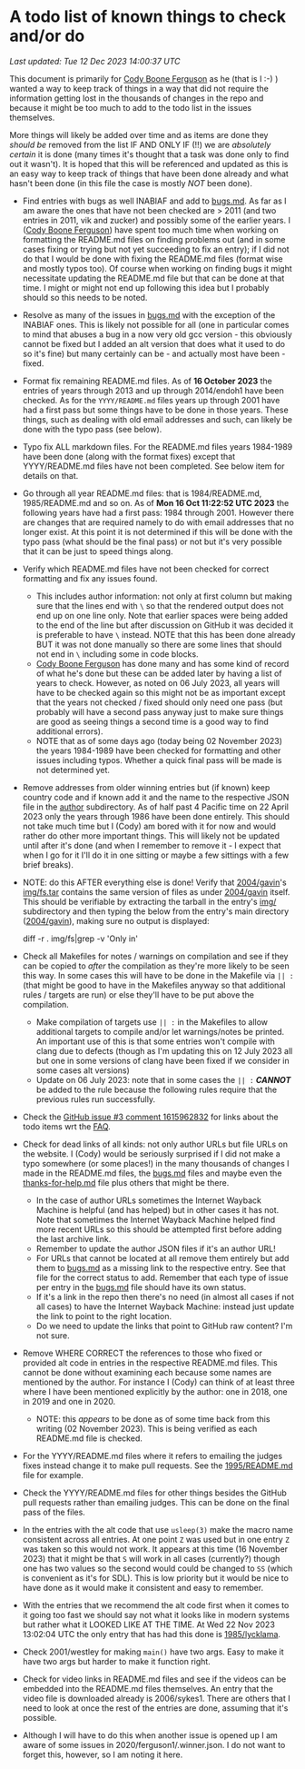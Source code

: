 # A todo list of known things to check and/or do
*Last updated: Tue 12 Dec 2023 14:00:37 UTC*

This document is primarily for [Cody Boone
Ferguson](/winners.html#Cody_Boone_Ferguson) as he (that is I :-) ) wanted a way
to keep track of things in a way that did not require the information getting
lost in the thousands of changes in the repo and because it might be too much to
add to the todo list in the issues themselves.

More things will likely be added over time and as items are done they _should
be_ removed from the list IF AND ONLY IF (!!) we are _absolutely certain_ it is
done (many times it's thought that a task was done only to find out it wasn't).
It is hoped that this will be referenced and updated as this is an easy way to
keep track of things that have been done already and what hasn't been done (in
this file the case is mostly _NOT_ been done).

- Find entries with bugs as well INABIAF and add to [bugs.md](/bugs.md).
    As far as I am aware the ones that have not been checked are > 2011 (and two
    entries in 2011, vik and zucker) and possibly some of the earlier years. I
    ([Cody Boone Ferguson](https://www.ioccc.org/winners.html#Cody_Boone_Ferguson)) have spent too
    much time when working on formatting the README.md files on finding problems
    out (and in some cases fixing or trying but not yet succeeding to fix an
    entry); if I did not do that I would be done with fixing the README.md files
    (format wise and mostly typos too). Of course when working on finding bugs
    it might necessitate updating the README.md file but that can be done at
    that time. I might or might not end up following this idea but I probably
    should so this needs to be noted.

- Resolve as many of the issues in [bugs.md](/bugs.md) with the exception of the
INABIAF ones. This is likely not possible for all (one in particular comes to
mind that abuses a bug in a now very old gcc version - this obviously cannot be
fixed but I added an alt version that does what it used to do so it's fine) but
many certainly can be - and actually most have been - fixed.

- Format fix remaining README.md files. As of **16 October 2023** the entries of
years through 2013 and up through 2014/endoh1 have been checked. As for the
`YYYY/README.md` files years up through 2001 have had a first pass but some
things have to be done in those years. These things, such as dealing with old
email addresses and such, can likely be done with the typo pass (see below).

- Typo fix ALL markdown files. For the README.md files years 1984-1989 have been
done (along with the format fixes) except that YYYY/README.md files have not
been completed. See below item for details on that.

- Go through all year README.md files: that is 1984/README.md, 1985/README.md and
so on. As of **Mon 16 Oct 11:22:52 UTC 2023** the following years have had a
first pass: 1984 through 2001. However there are changes that are required
namely to do with email addresses that no longer exist. At this point it is not
determined if this will be done with the typo pass (what should be the final
pass) or not but it's very possible that it can be just to speed things along.

- Verify which README.md files have not been checked for correct formatting and
fix any issues found.
    * This includes author information: not only at first column but making sure
    that the lines end with `\` so that the rendered output does not end up
    on one line only. Note that earlier spaces were being added to the end of
    the line but after discussion on GitHub it was decided it is preferable to
    have `\` instead.
	NOTE that this has been done already BUT it was not done manually so
	there are some lines that should not end in `\` including some in code
	blocks.
    * [Cody Boone
    Ferguson](https://www.ioccc.org/winners.html#Cody_Boone_Ferguson) has done
    many and has some kind of record of what he's done but these can be added
    later by having a list of years to check. However, as noted on 06 July 2023,
    all years will have to be checked again so this might not be as important
    except that the years not checked / fixed should only need one pass (but
    probably will have a second pass anyway just to make sure things are good as
    seeing things a second time is a good way to find additional errors).
    * NOTE that as of some days ago (today being 02 November 2023) the years
    1984-1989 have been checked for formatting and other issues including typos.
    Whether a quick final pass will be made is not determined yet.

- Remove addresses from older winning entries but (if known) keep country code
and if known add it and the name to the respective JSON file in the
[author](/author) subdirectory. As of half past 4 Pacific time on 22 April 2023
only the years through 1986 have been done entirely. This should not take much
time but I (Cody) am bored with it for now and would rather do other more
important things.  This will likely not be updated until after it's done (and
when I remember to remove it - I expect that when I go for it I'll do it in one
sitting or maybe a few sittings with a few brief breaks).

- NOTE: do this AFTER everything else is done! Verify that
[2004/gavin](2004/gavin/)'s [img/fs.tar](2004/gavin/img/fs.tar) contains the
same version of files as under [2004/gavin](2004/gavin/) itself.  This should be
verifiable by extracting the tarball in the entry's [img/](img/) subdirectory
and then typing the below from the entry's main directory
([2004/gavin](2004/gavin)), making sure no output is displayed:

	diff -r . img/fs|grep -v 'Only in'

- Check all Makefiles for notes / warnings on compilation and see if they can be
copied to _after_ the compilation as they're more likely to be seen this way. In
some cases this will have to be done in the Makefile via `|| :` (that might be
good to have in the Makefiles anyway so that additional rules / targets are
run) or else they'll have to be put above the compilation.
    * Make compilation of targets use `|| :` in the Makefiles to allow
    additional targets to compile and/or let warnings/notes be printed. An
    important use of this is that some entries won't compile with clang due to
    defects (though as I'm updating this on 12 July 2023 all but one in some
    versions of clang have been fixed if we consider in some cases alt versions)
    * Update on 06 July 2023: note that in some cases the `|| :` _**CANNOT**_ be
    added to the rule because the following rules require that the previous
    rules run successfully.

- Check the [GitHub issue #3 comment
1615962832](https://github.com/ioccc-src/temp-test-ioccc/issues/3#issuecomment-1615962832)
for links about the todo items wrt the [FAQ](/faq.md).

- Check for dead links of all kinds: not only author URLs but file URLs on the
website. I (Cody) would be seriously surprised if I did not make a typo
somewhere (or some places!) in the many thousands of changes I made in the
README.md files, the [bugs.md](/bugs.md) files and maybe even the
[thanks-for-help.md](/thanks-for-help.md) file plus others that might be
there.
    * In the case of author URLs sometimes the Internet Wayback Machine is
    helpful (and has helped) but in other cases it has not. Note that sometimes
    the Internet Wayback Machine helped find more recent URLs so this should be
    attempted first before adding the last archive link.
    * Remember to update the author JSON files if it's an author URL!
    * For URLs that cannot be located at all remove them entirely but add them
    to [bugs.md](/bugs.md) as a missing link to the respective entry. See that file for the
    correct status to add. Remember that each type of issue per entry in the
    [bugs.md](/bugs.md) file should have its own status.
    * If it's a link in the repo then there's no need (in almost all cases if
    not all cases) to have the Internet Wayback Machine: instead just update the
    link to point to the right location.
    * Do we need to update the links that point to GitHub raw content? I'm not
    sure.


- Remove WHERE CORRECT the references to those who fixed or provided alt code in
entries in the respective README.md files. This cannot be done without examining
each because some names are mentioned by the author. For instance I (Cody) can
think of at least three where I have been mentioned explicitly by the author:
one in 2018, one in 2019 and one in 2020.
    * NOTE: this _appears_ to be done as of some time back from this writing (02
    November 2023). This is being verified as each README.md file is checked.

- For the YYYY/README.md files where it refers to emailing the judges fixes
instead change it to make pull requests. See the
[1995/README.md](1995/README.md) file for example.

- Check the YYYY/README.md files for other things besides the GitHub pull
requests rather than emailing judges. This can be done on the final pass of the
files.

- In the entries with the alt code that use `usleep(3)` make the macro name
consistent across all entries. At one point `Z` was used but in one entry `Z`
was taken so this would not work. It appears at this time (16 November 2023)
that it might be that `S` will work in all cases (currently?) though one has two
values so the second would could be changed to `SS` (which is convenient as it's
for SDL). This is low priority but it would be nice to have done as it would
make it consistent and easy to remember.

- With the entries that we recommend the alt code first when it comes to it
going too fast we should say not what it looks like in modern systems but rather
what it LOOKED LIKE AT THE TIME. At Wed 22 Nov 2023 13:02:04 UTC the only entry
that has had this done is [1985/lycklama](1985/lycklama/README.md).

- Check 2001/westley for making `main()` have two args. Easy to make it have two
args but harder to make it function right.

- Check for video links in README.md files and see if the videos can be
embedded into the README.md files themselves. An entry that the video file is
downloaded already is 2006/sykes1. There are others that I need to look at once
the rest of the entries are done, assuming that it's possible.

- Although I will have to do this when another issue is opened up I am aware of
some issues in 2020/ferguson1/.winner.json. I do not want to forget this,
however, so I am noting it here.
